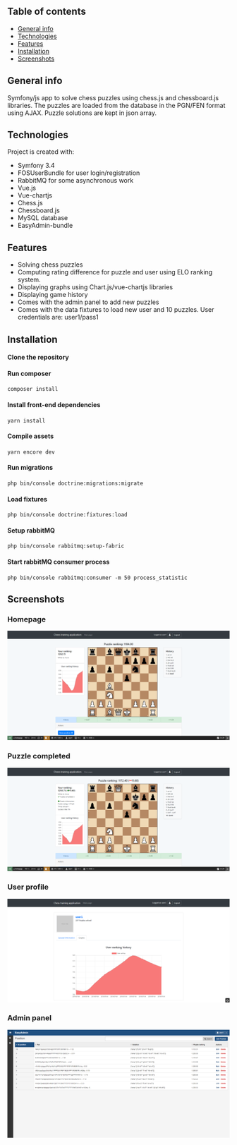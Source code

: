 ## Table of contents
* [General info](#general-info)
* [Technologies](#technologies)
* [Features](#features)
* [Installation](#installation)
* [Screenshots](#screenshots)

## General info
Symfony/js app to solve chess puzzles using chess.js and chessboard.js libraries. The puzzles are loaded from the database in the PGN/FEN format using AJAX. Puzzle solutions are kept in json array.
	
## Technologies
Project is created with:
* Symfony 3.4
* FOSUserBundle for user login/registration
* RabbitMQ for some asynchronous work
* Vue.js
* Vue-chartjs
* Chess.js
* Chessboard.js
* MySQL database
* EasyAdmin-bundle

## Features
* Solving chess puzzles
* Computing rating difference for puzzle and user using ELO ranking system.
* Displaying graphs using Chart.js/vue-chartjs libraries
* Displaying game history
* Comes with the admin panel to add new puzzles
* Comes with the data fixtures to load new user and 10 puzzles. User credentials are: user1/pass1

## Installation
#### Clone the repository
#### Run composer
```
composer install
```
#### Install front-end dependencies
```
yarn install
```
#### Compile assets
```
yarn encore dev
```
#### Run migrations
```
php bin/console doctrine:migrations:migrate
```
#### Load fixtures
```
php bin/console doctrine:fixtures:load
```
#### Setup rabbitMQ
```
php bin/console rabbitmq:setup-fabric
```

#### Start rabbitMQ consumer process
```
php bin/console rabbitmq:consumer -m 50 process_statistic
```

## Screenshots

### Homepage
![Main page](web/img/img2.png)
                              
### Puzzle completed
![Main page](web/img/img22.png)                          

### User profile
![Main page](web/img/img3.png)

### Admin panel
![Main page](web/img/img4.png)
